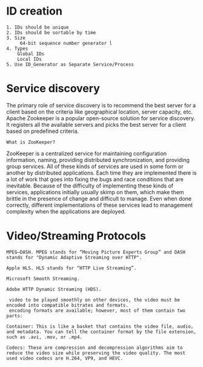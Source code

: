 # ID creation
	1. IDs should be unique
	2. IDs should be sortable by time
	3. Size
		 64-bit sequence number generator l
	4. Types
		Global IDs
		Local IDs
	5. Use ID_Generator as Separate Service/Process

# Service discovery

The primary role of service discovery is to recommend the best  server for a client based on the criteria like geographical location, server capacity, etc. Apache Zookeeper is a popular open-source solution for service discovery. It registers all the available  servers and picks the best  server for a client based on predefined criteria.

	What is ZooKeeper?

ZooKeeper is a centralized service for maintaining configuration information, naming, providing distributed synchronization, and providing group services. All of these kinds of services are used in some form or another by distributed applications. Each time they are implemented there is a lot of work that goes into fixing the bugs and race conditions that are inevitable. Because of the difficulty of implementing these kinds of services, applications initially usually skimp on them, which make them brittle in the presence of change and difficult to manage. Even when done correctly, different implementations of these services lead to management complexity when the applications are deployed.

# Video/Streaming Protocols
	

    MPEG–DASH. MPEG stands for “Moving Picture Experts Group” and DASH stands for "Dynamic Adaptive Streaming over HTTP".

    Apple HLS. HLS stands for “HTTP Live Streaming”.

    Microsoft Smooth Streaming.

    Adobe HTTP Dynamic Streaming (HDS).

     video to be played smoothly on other devices, the video must be encoded into compatible bitrates and formats. 
     encoding formats are available; however, most of them contain two parts:

    Container: This is like a basket that contains the video file, audio, and metadata. You can tell the container format by the file extension, such as .avi, .mov, or .mp4.

    Codecs: These are compression and decompression algorithms aim to reduce the video size while preserving the video quality. The most used video codecs are H.264, VP9, and HEVC.
